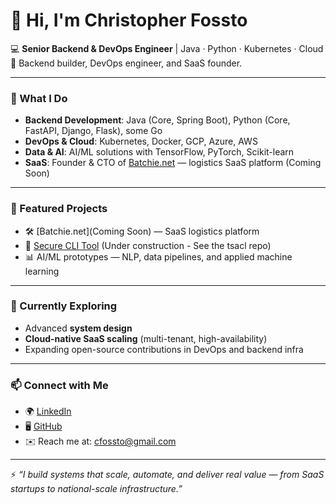 # 👋 Hi, I'm Christopher Fossto  

💻 **Senior Backend & DevOps Engineer** | Java · Python · Kubernetes · Cloud  
🚀 Backend builder, DevOps engineer, and SaaS founder.  

---

### 🔧 What I Do  
- **Backend Development**: Java (Core, Spring Boot), Python (Core, FastAPI, Django, Flask), some Go  
- **DevOps & Cloud**: Kubernetes, Docker, GCP, Azure, AWS  
- **Data & AI**: AI/ML solutions with TensorFlow, PyTorch, Scikit-learn  
- **SaaS**: Founder & CTO of [Batchie.net](http://batchie.net) — logistics SaaS platform  (Coming Soon)

---

### 📌 Featured Projects  
- 🛠️ [Batchie.net](Coming Soon) — SaaS logistics platform  
- 🔐 [Secure CLI Tool](https://github.com/cfossto) (Under construction - See the tsacl repo)  
- 📊 AI/ML prototypes — NLP, data pipelines, and applied machine learning  

---

### 🌱 Currently Exploring  
- Advanced **system design** 
- **Cloud-native SaaS scaling** (multi-tenant, high-availability)  
- Expanding open-source contributions in DevOps and backend infra  

---

### 📫 Connect with Me  
- 🌍 [LinkedIn](https://www.linkedin.com/in/christopher-f-29a0a051/)  
- 🖥️ [GitHub](https://github.com/cfossto)  
- ✉️ Reach me at: cfossto@gmail.com

---

⚡ *“I build systems that scale, automate, and deliver real value — from SaaS startups to national-scale infrastructure.”*  
